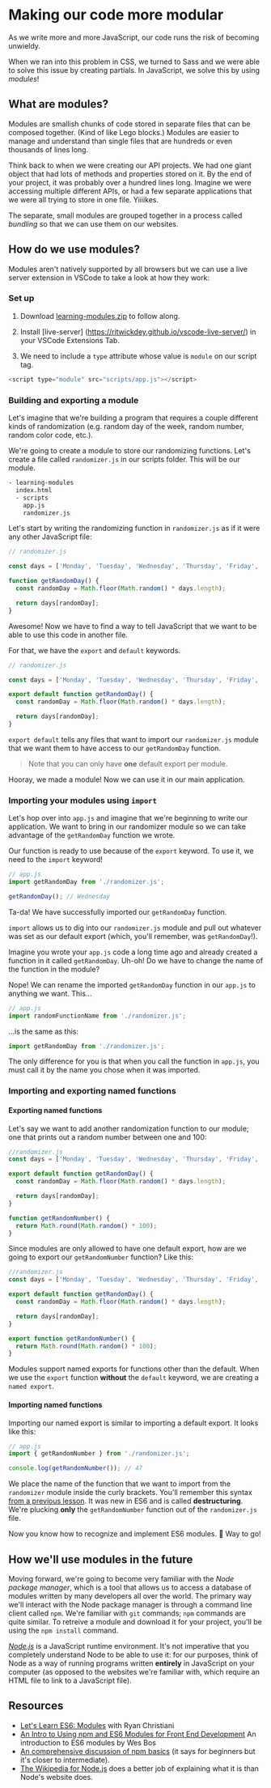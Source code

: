  <!-- Student takeaway -->
  <!-- By the end of this lesson, the student should know:
  - What a module is
  - How to create a default
  - How to create a named export
  - How to import a named or default export
  - That you can rename an import
  - That npm is a way to get access to public modules
  -->

# Making our code more modular
As we write more and more JavaScript, our code runs the risk of becoming unwieldy.

When we ran into this problem in CSS, we turned to Sass and we were able to solve this issue by creating partials. In JavaScript, we solve this by using _modules_!

## What are modules?

Modules are smallish chunks of code stored in separate files that can be composed together. (Kind of like Lego blocks.) Modules are easier to manage and understand than single files that are hundreds or even thousands of lines long.

Think back to when we were creating our API projects. We had one giant object that had lots of methods and properties stored on it. By the end of your project, it was probably over a hundred lines long. Imagine we were accessing multiple different APIs, or had a few separate applications that we were all trying to store in one file. Yiiiikes.

The separate, small modules are grouped together in a process called _bundling_ so that we can use them on our websites.

## How do we use modules?

Modules aren't natively supported by all browsers but we can use a live server extension in VSCode to take a look at how they work:

### Set up 

1. Download [learning-modules.zip](https://hychalknotes.s3.amazonaws.com/learning-modules.zip) to follow along.

2. Install [live-server]
(https://ritwickdey.github.io/vscode-live-server/) in your VSCode Extensions Tab. 

3. We need to include a `type` attribute whose value is `module` on our script tag.

```javascript
<script type="module" src="scripts/app.js"></script>
``` 
<!-- Should there be more here? -->

### Building and exporting a module
Let's imagine that we're building a program that requires a couple different kinds of randomization (e.g. random day of the week, random number, random color code, etc.).

We're going to create a module to store our randomizing functions. Let's create a file called `randomizer.js` in our scripts folder. This will be our module.

```bash
- learning-modules
  index.html
  - scripts 
    app.js
    randomizer.js
```

Let's start by writing the randomizing function in `randomizer.js` as if it were any other JavaScript file:

```javascript
// randomizer.js

const days = ['Monday', 'Tuesday', 'Wednesday', 'Thursday', 'Friday', 'Saturday', 'Sunday'];

function getRandomDay() {
  const randomDay = Math.floor(Math.random() * days.length);

  return days[randomDay];
}
```

Awesome! Now we have to find a way to tell JavaScript that we want to be able to use this code in another file.

For that, we have the `export` and `default` keywords.

```javascript
// randomizer.js

const days = ['Monday', 'Tuesday', 'Wednesday', 'Thursday', 'Friday', 'Saturday', 'Sunday'];

export default function getRandomDay() {
  const randomDay = Math.floor(Math.random() * days.length);

  return days[randomDay];
}
```

`export default` tells any files that want to import our `randomizer.js` module that we want them to have access to our `getRandomDay` function.

> Note that you can only have **one** default export per module.

Hooray, we made a module! Now we can use it in our main application.

### Importing your modules using `import`

Let's hop over into `app.js` and imagine that we're beginning to write our application. We want to bring in our randomizer module so we can take advantage of the `getRandomDay` function we wrote.

Our function is ready to use because of the `export` keyword. To use it, we need to the `import` keyword!

```javascript
// app.js
import getRandomDay from './randomizer.js';

getRandomDay(); // Wednesday

```

Ta-da! We have successfully imported our `getRandomDay` function.

`import` allows us to dig into our `randomizer.js` module and pull out whatever was set as our default export (which, you'll remember, was `getRandomDay`!).

Imagine you wrote your `app.js` code a long time ago and already created a function in it called `getRandomDay`. Uh-oh! Do we have to change the name of the function in the module? 

Nope! We can rename the imported `getRandomDay` function in our `app.js` to anything we want. This...

```javascript
// app.js
import randomFunctionName from './randomizer.js';
```
...is the same as this:
```javascript
import getRandomDay from './randomizer.js';
```
The only difference for you is that when you call the function in `app.js`, you must call it by the name you chose when it was imported.

### Importing and exporting named functions

#### Exporting named functions
Let's say we want to add another randomization function to our module; one that prints out a random number between one and 100:

```javascript
//randomizer.js
const days = ['Monday', 'Tuesday', 'Wednesday', 'Thursday', 'Friday', 'Saturday', 'Sunday'];

export default function getRandomDay() {
  const randomDay = Math.floor(Math.random() * days.length);

  return days[randomDay];
}

function getRandomNumber() {
  return Math.round(Math.random() * 100);
}
```

Since modules are only allowed to have one default export, how are we going to export our `getRandomNumber` function? Like this:

```javascript
//randomizer.js
const days = ['Monday', 'Tuesday', 'Wednesday', 'Thursday', 'Friday', 'Saturday', 'Sunday'];

export default function getRandomDay() {
  const randomDay = Math.floor(Math.random() * days.length);

  return days[randomDay];
}

export function getRandomNumber() {
  return Math.round(Math.random() * 100);
}
```
Modules support named exports for functions other than the default. When we use the `export` function **without** the `default` keyword, we are creating a `named export`.

#### Importing named functions

Importing our named export is similar to importing a default export. It looks like this:

```javascript
// app.js
import { getRandomNumber } from './randomizer.js';

console.log(getRandomNumber()); // 47

```

We place the name of the function that we want to import from the `randomizer` module inside the curly brackets. You'll remember this syntax [from a previous lesson](https://github.com/HackerYou/bootcamp-notes/blob/master/applied-javascript/advanced-js-destructuring-mutability-and-purity.md#destructuring-objects). It was new in ES6 and is called **destructuring**. We're plucking **only** the `getRandomNumber` function out of the `randomizer.js` file.

Now you know how to recognize and implement ES6 modules. 💪 Way to go!

## How we'll use modules in the future
Moving forward, we're going to become very familiar with the _Node package manager_, which is a tool that allows us to access a database of modules written by many developers all over the world. The primary way we'll interact with the Node package manager is through a command line client called `npm`. We're familiar with `git` commands; `npm` commands are quite similar. To retreive a module and download it for your project, you'll be using the `npm install` command. 

[_Node.js_](https://nodejs.org/en/) is a JavaScript runtime environment. It's not imperative that you completely understand Node to be able to use it: for our purposes, think of Node as a way of running programs written **entirely** in JavaScript on your computer (as opposed to the websites we're familiar with, which require an HTML file to link to a JavaScript file).

## Resources
* [Let's Learn ES6: Modules](https://www.youtube.com/watch?v=aQr2bV1BPyE) with Ryan Christiani
* [An Intro to Using npm and ES6 Modules for Front End Development](http://wesbos.com/javascript-modules/) An introduction to ES6 modules by Wes Bos
* [An comprehensive discussion of npm basics](https://www.sitepoint.com/beginners-guide-node-package-manager/) (it says for beginners but it's closer to intermediate).
* [The Wikipedia for Node.js](https://en.wikipedia.org/wiki/Node.js) does a better job of explaining what it is than Node's website does.
